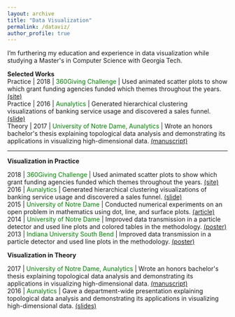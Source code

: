 ```yaml
---
layout: archive
title: "Data Visualization"
permalink: /dataviz/
author_profile: true
---
```


I’m furthering my education and experience in data visualization while studying a Master's in Computer Science with Georgia Tech.

<b>Selected Works</b>  
Practice | 2018 | <font color="green">360Giving Challenge</font> | Used animated scatter plots to show which grant funding agencies funded which themes throughout the years. <font color="blue"><a href="https://jpskycak.github.io/360Giving-Challenge">(site)</a></font>  
Practice | 2016 | <font color="green">Aunalytics</font> | Generated hierarchical clustering visualizations of banking service usage and discovered a sales funnel. <font color="blue"><a href="https://jpskycak.github.io/files/skycak-aunalytics-salesfunnel.pdf">(slide)</a></font>  
Theory | 2017 | <font color="green">University of Notre Dame, Aunalytics</font> | Wrote an honors bachelor's thesis explaining topological data analysis and demonstrating its applications in visualizing high-dimensional data. <font color="blue"><a href="https://jpskycak.github.io/files/skycak-nd-tdathesis.pdf">(manuscript)</a></font>  

---

<b>Visualization in Practice</b>  

2018 | <font color="green">360Giving Challenge</font> | Used animated scatter plots to show which grant funding agencies funded which themes throughout the years. <font color="blue"><a href="https://jpskycak.github.io/360Giving-Challenge">(site)</a></font>   
2016 | <font color="green">Aunalytics</font> | Generated hierarchical clustering visualizations of banking service usage and discovered a sales funnel. <font color="blue"><a href="https://jpskycak.github.io/files/skycak-aunalytics-salesfunnel.pdf">(slide)</a></font>  
2015 | <font color="green">University of Notre Dame</font> | Conducted numerical experiments on an open problem in mathematics using dot, line, and surface plots. <font color="blue"><a href="https://jpskycak.github.io/files/skycak-nd-scientia.pdf">(article)</a></font>  
2014 | <font color="green">University of Notre Dame</font> | Improved data transmission in a particle detector and used line plots and colored tables in the methodology. <font color="blue"><a href="https://jpskycak.github.io/files/skycak-nd-particledetector.pdf">(poster)</a></font>  
2013 | <font color="green">Indiana University South Bend</font> | Improved data transmission in a particle detector and used line plots in the methodology. <font color="blue"><a href="https://jpskycak.github.io/files/skycak-iusb-particledetector.pdf">(poster)</a></font>

<b>Visualization in Theory</b>  

2017 | <font color="green">University of Notre Dame, Aunalytics</font> | Wrote an honors bachelor's thesis explaining topological data analysis and demonstrating its applications in visualizing high-dimensional data. <font color="blue"><a href="https://jpskycak.github.io/files/skycak-nd-tdathesis.pdf">(manuscript)</a></font>  
2016 | <font color="green">Aunalytics</font> | Gave a department-wide presentation explaining topological data analysis and demonstrating its applications in visualizing high-dimensional data. <font color="blue"><a href="https://jpskycak.github.io/files/skycak-aunalytics-tda.pdf">(slides)</a></font>     
